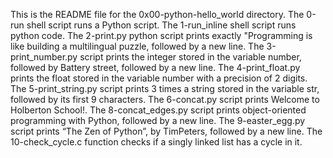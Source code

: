 This is the README file for the 0x00-python-hello_world directory.
The 0-run shell script runs a Python script.
The 1-run_inline shell script runs python code.
The 2-print.py python script prints exactly "Programming is like building a multilingual puzzle, followed by a new line.
The 3-print_number.py script prints the integer stored in the variable number, followed by Battery street, followed by a new line.
The 4-print_float.py prints the float stored in the variable number with a precision of 2 digits.
The 5-print_string.py script prints 3 times a string stored in the variable str, followed by its first 9 characters.
The 6-concat.py script prints Welcome to Holberton School!.
The 8-concat_edges.py script prints object-oriented programming with Python, followed by a new line.
The 9-easter_egg.py script prints “The Zen of Python”, by TimPeters, followed by a new line.
The 10-check_cycle.c function checks if a singly linked list has a cycle in it.
